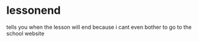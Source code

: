 # lessonend
tells you when the lesson will end
because i cant even bother to go to the school website
